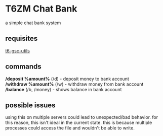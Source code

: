 # T6ZM Chat Bank
a simple chat bank system

## requisites
[t6-gsc-utils](https://github.com/fedddddd/t6-gsc-utils/releases)

## commands
<b>/deposit %amount%</b> (/d) - deposit money to bank account</br>
<b>/withdraw %amount%</b> (/w) - withdraw money from bank account</br>
<b>/balance</b> (/b, /money) - shows balance in bank account</br>

## possible issues
using this on multiple servers could lead to unexpected/bad behavior. for this reason, this isn't ideal in the current state. this is because multiple processes could access the file and wouldn't be able to write.
